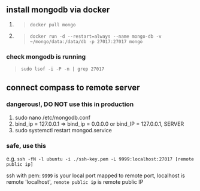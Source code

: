 ## install mongodb via docker

1. > `docker pull mongo`
2. > `docker run -d --restart=always --name mongo-db -v ~/mongo/data:/data/db -p 27017:27017 mongo`

### check mongodb is running

> `sudo lsof -i -P -n | grep 27017`

## connect compass to remote server

### dangerous!, DO NOT use this in production

1. sudo nano /etc/mongodb.conf
2. bind_ip = 127.0.0.1 => bind_ip = 0.0.0.0 or bind_IP = 127.0.0.1, SERVER
3. sudo systemctl restart mongod.service

### safe, use this

e.g. `ssh -fN -l ubuntu -i ./ssh-key.pem -L 9999:localhost:27017 [remote public ip]`

ssh with pem: `9999` is your local port mapped to remote port, localhost is remote 'localhost', `remote public ip` is remote public IP
